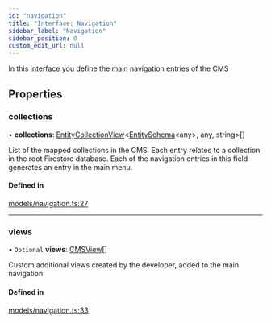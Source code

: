 ```yaml
---
id: "navigation"
title: "Interface: Navigation"
sidebar_label: "Navigation"
sidebar_position: 0
custom_edit_url: null
---
```


In this interface you define the main navigation entries of the CMS

## Properties

### collections

• **collections**: [EntityCollectionView](entitycollectionview.md)<[EntitySchema](entityschema.md)<any\>, any, string\>[]

List of the mapped collections in the CMS.
Each entry relates to a collection in the root Firestore database.
Each of the navigation entries in this field
generates an entry in the main menu.

#### Defined in

[models/navigation.ts:27](https://github.com/Camberi/firecms/blob/b1328ad/src/models/navigation.ts#L27)

___

### views

• `Optional` **views**: [CMSView](cmsview.md)[]

Custom additional views created by the developer, added to the main
navigation

#### Defined in

[models/navigation.ts:33](https://github.com/Camberi/firecms/blob/b1328ad/src/models/navigation.ts#L33)
